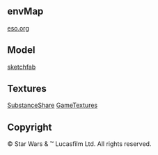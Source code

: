 ## envMap
[eso.org](https://www.eso.org/public/images/list/4/?search=360+degree+panorama)

## Model
[sketchfab](https://sketchfab.com/models/2280741c64c1432697f31af9bb7e0c35)

## Textures
[SubstanceShare](https://share.allegorithmic.com/libraries)
[GameTextures](https://beta.gametextures.com/?order=popular)

## Copyright
© Star Wars & ™ Lucasfilm Ltd. All rights reserved.
